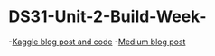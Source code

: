 # DS31-Unit-2-Build-Week-
-[Kaggle blog post and code](https://www.kaggle.com/eisenhowerlancheros/world-university-rankings)
-[Medium blog post](https://medium.com/@eisenhowerlan/university-world-rankings-894150178155)
